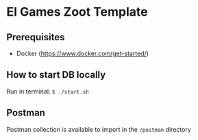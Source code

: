 # El Games Zoot Template

## Prerequisites
- Docker (https://www.docker.com/get-started/)

## How to start DB locally

Run in terminal: `$ ./start.sh`

## Postman

Postman collection is available to import in the `/postman` directory
